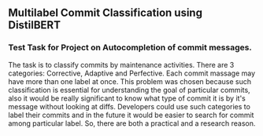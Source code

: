## Multilabel Commit Classification using DistilBERT 

### Test Task for Project on Autocompletion of commit messages.

The task is to classify commits by maintenance activities. There are 3 categories: Corrective, Adaptive and Perfective. Each commit massage may have more than one label at once. This problem was chosen because such classification is essential for understanding the goal of particular commits, also it would be really significant to know what type of commit it is by it's message without looking at diffs. Developers could use such categories to label their commits and in the future it would be easier to search for commit among particular label. So, there are both a practical and a research reason.


